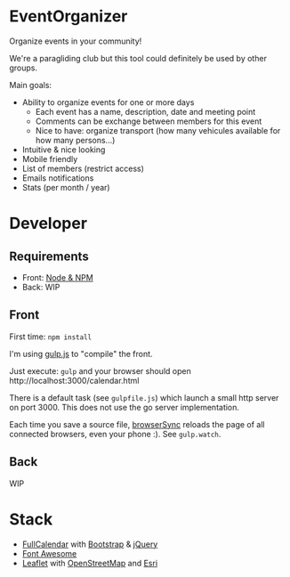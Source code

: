 # EventOrganizer

Organize events in your community!

We're a paragliding club but this tool could definitely be used by other groups.

Main goals:
* Ability to organize events for one or more days
  * Each event has a name, description, date and meeting point
  * Comments can be exchange between members for this event
  * Nice to have: organize transport (how many vehicules available for how many persons...)
* Intuitive & nice looking
* Mobile friendly
* List of members (restrict access)
* Emails notifications
* Stats (per month / year)


# Developer

## Requirements

* Front: [Node & NPM](https://nodejs.org/)
* Back: WIP

## Front

First time: `npm install`

I'm using [gulp.js](https://gulpjs.com/) to "compile" the front.

Just execute: `gulp`
and your browser should open http://localhost:3000/calendar.html

There is a default task (see `gulpfile.js`) which launch a small http server on port 3000.
This does not use the go server implementation.

Each time you save a source file, [browserSync](https://www.browsersync.io) reloads the page of all connected browsers, even your phone :). See `gulp.watch`.


## Back

WIP

# Stack

* [FullCalendar](https://fullcalendar.io/) with [Bootstrap](https://getbootstrap.com) & [jQuery](https://jquery.com/)
* [Font Awesome](https://fontawesome.com/)
* [Leaflet](https://leafletjs.com) with [OpenStreetMap](https://www.openstreetmap.org/about) and [Esri](https://esri.github.io/esri-leaflet/)

